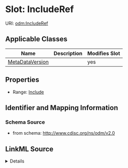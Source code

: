 # Slot: IncludeRef

URI: [odm:IncludeRef](http://www.cdisc.org/ns/odm/v2.0/IncludeRef)



<!-- no inheritance hierarchy -->




## Applicable Classes

| Name | Description | Modifies Slot |
| --- | --- | --- |
[MetaDataVersion](MetaDataVersion.md) |  |  yes  |







## Properties

* Range: [Include](Include.md)





## Identifier and Mapping Information







### Schema Source


* from schema: http://www.cdisc.org/ns/odm/v2.0




## LinkML Source

<details>
```yaml
name: IncludeRef
from_schema: http://www.cdisc.org/ns/odm/v2.0
rank: 1000
alias: IncludeRef
domain_of:
- MetaDataVersion
range: Include

```
</details>
